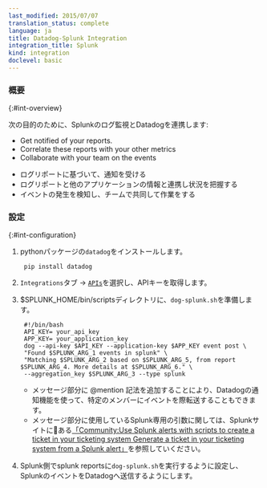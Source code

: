 ```yaml
---
last_modified: 2015/07/07
translation_status: complete
language: ja
title: Datadog-Splunk Integration
integration_title: Splunk
kind: integration
doclevel: basic
---
```


<!-- ### Overview
{:#int-overview}

Connect your Splunk log monitoring to be able to:

- Get notified of your reports.
- Correlate these reports with your other metrics
- Collaborate with your team on the events -->

### 概要
{:#int-overview}

次の目的のために、Splunkのログ監視とDatadogを連携します:

- Get notified of your reports.
- Correlate these reports with your other metrics
- Collaborate with your team on the events

* ログリポートに基づいて、通知を受ける
* ログリポートと他のアプリケーションの情報と連携し状況を把握する
* イベントの発生を検知し、チームで共同して作業をする


<!-- To receive your reports from Splunk into Datadog, you need to have `dogapi` installed

    pip install dogapi

Once it is done, [get your api key and an application key](https://app.datadoghq.com/account/settings#api) and drop the following `dog-splunk.sh` script into $SPLUNK_HOME/bin/scripts

    #!/bin/bash
    API_KEY= your_api_key
    APP_KEY= your_application_key
    dog --api-key $API_KEY --application-key $APP_KEY event post \
    "Found $SPLUNK_ARG_1 events in splunk" \
    "Matching $SPLUNK_ARG_2 based on $SPLUNK_ARG_5, from report $SPLUNK_ARG_4. More details at $SPLUNK_ARG_6." \
    --aggregation_key $SPLUNK_ARG_3 --type splunk

You can modify the text of the events by for example using datadog's @mention to notify people of these reports.

Refer [here](https://wiki.splunk.com/Community:Use_Splunk_alerts_with_scripts_to_create_a_ticket_in_your_ticketing_system) to see the information available from Splunk.

You can now configure your splunk reports to exectue this script in order to get published into Datadog -->

### 設定
{:#int-configuration}

1. pythonパッケージの`datadog`をインストールします。

        pip install datadog

2. `Integrations`タブ -> [`APIs`](https://app.datadoghq.com/account/settings#api)を選択し、APIキーを取得します。

3. $SPLUNK_HOME/bin/scriptsディレクトリに、`dog-splunk.sh`を準備します。

        #!/bin/bash
        API_KEY= your_api_key
        APP_KEY= your_application_key
        dog --api-key $API_KEY --application-key $APP_KEY event post \
        "Found $SPLUNK_ARG_1 events in splunk" \
        "Matching $SPLUNK_ARG_2 based on $SPLUNK_ARG_5, from report $SPLUNK_ARG_4. More details at $SPLUNK_ARG_6." \
        --aggregation_key $SPLUNK_ARG_3 --type splunk

    - メッセージ部分に @mention 記法を追加することにより、Datadogの通知機能を使って、特定のメンバーにイベントを際転送することもできます。
    - メッセージ部分に使用しているSplunk専用の引数に関しては、Splunkサイトにある[「Community:Use Splunk alerts with scripts to create a ticket in your ticketing system Generate a ticket in your ticketing system from a Splunk alert」](https://wiki.splunk.com/Community:Use_Splunk_alerts_with_scripts_to_create_a_ticket_in_your_ticketing_system)を参照していください。

4. Splunk側でsplunk reportsに`dog-splunk.sh`を実行するように設定し、SplunkのイベントをDatadogへ送信するようにします。
